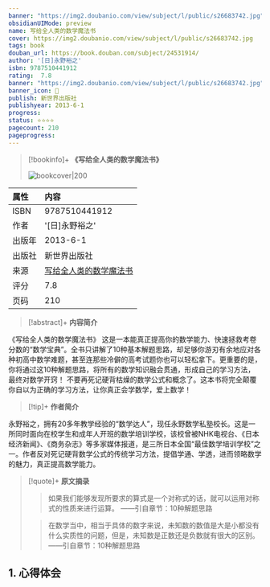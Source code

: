 ```yaml
---
banner: "https://img2.doubanio.com/view/subject/l/public/s26683742.jpg"
obsidianUIMode: preview
name: 写给全人类的数学魔法书
cover: https://img2.doubanio.com/view/subject/l/public/s26683742.jpg
tags: book
douban_url: https://book.douban.com/subject/24531914/
author: '[日]永野裕之'
isbn: 9787510441912
rating:  7.8 
banner: "https://img2.doubanio.com/view/subject/l/public/s26683742.jpg"
banner_icon: 📖
publish: 新世界出版社
publishyear: 2013-6-1
progress:
status: ⭐⭐⭐⭐
pagecount: 210
pageprogress: 
---
```

> [!bookinfo]+ **《写给全人类的数学魔法书》**
>
> ![bookcover|200](https://img2.doubanio.com/view/subject/l/public/s26683742.jpg)
>
| 属性   | 内容                                       |
|:------ |:------------------------------------------ |
| ISBN   | 9787510441912                             |
| 作者   | '[日]永野裕之'                           |
| 出版年 | 2013-6-1                      | 
| 出版社 | 新世界出版社                          |
| 来源   | [写给全人类的数学魔法书](https://book.douban.com/subject/24531914/) |
| 评分   |  7.8                            |
| 页码   | 210                        |

> [!abstract]+ **内容简介**
> 
《写给全人类的数学魔法书》
这是一本能真正提高你的数学能力、快速拯救考卷分数的“数学宝典”。全书只讲解了10种基本解题思路，却足够你游刃有余地应对各种初高中数学难题，甚至连那些冷僻的高考试题你也可以轻松拿下。更重要的是，你将通过这10种解题思路，将所有的数学知识融会贯通，形成自己的学习方法，最终对数学开窍！
不要再死记硬背枯燥的数学公式和概念了。这本书将完全颠覆你自以为正确的学习方法，让你真正会学数学，爱上数学！

> [!tip]+ **作者简介**
>
 永野裕之，拥有20多年教学经验的“数学达人”，现任永野数学私塾校长。这是一所同时面向在校学生和成年人开班的数学培训学校，该校曾被NHK电视台、《日本经济新闻》、《商务杂志》等多家媒体报道，是三所日本全国“最佳数学培训学校”之一。作者反对死记硬背数学公式的传统学习方法，提倡学通、学透，进而领略数学的魅力，真正提高数学能力。


> [!quote]+ **原文摘录**
>
>>如果我们能够发现所要求的算式是一个对称式的话，就可以运用对称式的性质来进行运算。
——引自章节：10种解题思路
 >
>> 在数学当中，相当于具体的数字来说，未知数的数值是大是小都没有什么实质性的问题，但是，未知数是正数还是负数就有很大的区别。
——引自章节：10种解题思路

## 1. 心得体会

